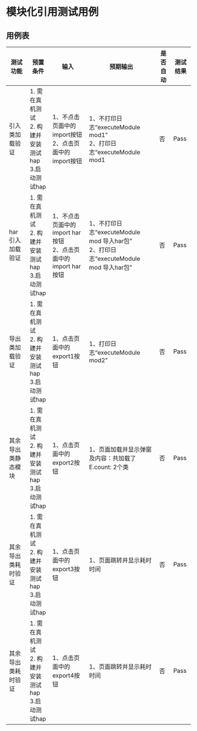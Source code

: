 # 模块化引用测试用例

## 用例表

| 测试功能                              | 预置条件                                | 输入                   | 预期输出                               | 是否自动 | 测试结果 |
|-----------------------------------|-------------------------------------|----------------------|------------------------------------|------|------|
| 引入类加载验证 | 1. 需在真机测试 <br/> 2. 构建并安装测试hap <br/> 3.启动测试hap| 1、不点击页面中的import按钮 <br/> 2、点击页面中的import按钮 | 1、不打印日志“executeModule mod1” <br/> 2、打印日志“executeModule mod1 | 否    | Pass |
| har引入加载验证 | 1. 需在真机测试 <br/> 2. 构建并安装测试hap <br/> 3.启动测试hap| 1、不点击页面中的import har按钮 <br/> 2、点击页面中的import har按钮 | 1、不打印日志“executeModule mod 导入har包” <br/> 2、打印日志“executeModule mod 导入har包”| 否    | Pass |
| 导出类加载验证 | 1. 需在真机测试 <br/> 2. 构建并安装测试hap <br/> 3.启动测试hap| 1、点击页面中的export1按钮 | 1、打印日志“executeModule mod2” | 否    | Pass |
| 其余导出类静态模块 | 1. 需在真机测试 <br/> 2. 构建并安装测试hap <br/> 3.启动测试hap| 1、点击页面中的export2按钮 | 1、页面加载并显示弹窗及内容：共加载了 E.count: 2个类 | 否    | Pass |
| 其余导出类耗时验证 | 1. 需在真机测试 <br/> 2. 构建并安装测试hap <br/> 3.启动测试hap| 1、点击页面中的export3按钮 | 1、页面跳转并显示耗时时间 | 否    | Pass |
| 其余导出类耗时验证 | 1. 需在真机测试 <br/> 2. 构建并安装测试hap <br/> 3.启动测试hap| 1、点击页面中的export4按钮 | 1、页面跳转并显示耗时时间 | 否    | Pass |